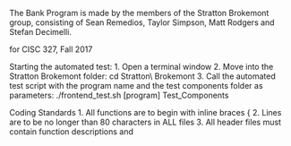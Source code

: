 The Bank Program is made by the members of the Stratton Brokemont group, 
consisting of Sean Remedios, Taylor Simpson, Matt Rodgers and Stefan 
Decimelli.

for CISC 327, Fall 2017			

Starting the automated test:
	1. Open a terminal window
	2. Move into the Stratton Brokemont folder:
		cd Stratton\ Brokemont
	3. Call the automated test script with the program name and the test
	components folder as parameters:
		./frontend_test.sh [program] Test_Components

Coding Standards
	1. All functions are to begin with inline braces {
	2. Lines are to be no longer than 80 characters in ALL files
	3. All header files must contain function descriptions and 
